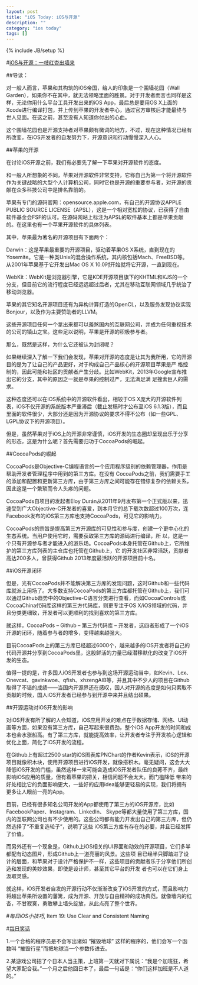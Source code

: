 ```yaml
---
layout: post
title: "iOS Today: iOS与开源"
description: ""
category: "ios today"
tags: []
---
```

{% include JB/setup %}

#[iOS与开源：一枝红杏出墙来](http://www.cocoachina.com/industry/20141226/10770.html)

##导读：

对一般人而言，苹果和其构筑的iOS帝国，给人的印象是一个围墙花园（Wall Garden），如果你不在其中，就无法领略里面的胜景。对于开发者而言也同样是这样，无论你用什么平台工具开发出来的iOS App，最后总是要用OS X上面的Xcode进行编译打包，并上传到苹果的开发者中心，通过官方审核后才能最终与世人见面。在这之前，甚至没有人知道你付出的心血。

这个围墙花园也是开源支持者对苹果颇有微词的地方，不过，现在这种情况已经有所改变，在iOS开发者的自发努力下，开源意识和行动慢慢深入人心。

##苹果的开源

在讨论iOS开源之前，我们有必要先了解一下苹果对开源软件的态度。

和一般人所想象的不同，苹果对开源软件非常支持，它称自己为第一个将开源软件作为关键战略的大型个人计算机公司，同时它也是开源的重要参与者，对开源的贡献在众多科技公司中是排名靠前的。

苹果有专门的源码官网：opensource.apple.com，有自己的开源协议APPLE PUBLIC SOURCE LICENSE（APSL），这是一个相对宽松的协议，已获得了自由软件基金会FSF的认可。在源码网站上标注为APSL的软件基本上都是苹果贡献的。在这里也有一个苹果开源软件的具体列表。

其中，苹果最为著名的开源项目有下面两个：

Darwin：这是苹果最重要的开源项目，驱动着苹果OS X系统，直到现在的Yosemite。它是一种类Unix的混合操作系统，其内核包括Mach、FreeBSD等。从2001年苹果基于它开发出Mac OS X 10.0时开始就将它开源，一直到现在。

WebKit：WebKit是浏览器引擎，它是KDE开源项目旗下的KHTML和KJS的一个分支，但目前它的流行程度已经远远超过后者，尤其在移动互联网领域几乎统治了移动浏览器。

苹果的其它知名开源项目还有为异构计算打造的OpenCL，以及服务发现协议实现Bonjour，以及作为主要赞助者的LLVM。

这些开源项目任何一个拿出来都可以羞煞国内的互联网公司，并成为任何重视技术的公司的镇山之宝。这些足以说明，苹果是开源的积极参与者。

那么，既然是这样，为什么它还被认为封闭呢？

如果继续深入了解一下我们会发现，苹果对开源的态度是让其为我所用，它的开源目的是为了让自己的产品更好，对于构成自己产品核心的开源项目苹果是严 格控制的，因此可能和社区的贡献者产生分歧。比如WebKit，2013年Google宣布推出它的分支，其中的原因之一就是苹果的控制过严，无法满足满 足搜索巨人的需求。

这种态度还可以在iOS系统中的开源软件看出，相较于OS X庞大的开源软件列表，iOS不仅开源的系统版本严重滞后（截止发稿时才公布至iOS 6.1.3版），而且里面的软件很少，大部分还是因为开源协议的要求不得不公布（如一些GPL、LGPL协议下的开源项目）。

但是，虽然苹果对于iOS上的开源非常谨慎，iOS开发的生态圈却呈现出乐于分享的形态，这是为什么呢？首先需要归功于CocoaPods的崛起。

##CocoaPods的崛起

CocoaPods是Objective-C编程语言的一个应用程序级别的依赖管理器，作用是帮助开发者管理程序中用到的第三方库。在没有 CocoaPods之前，我们需要手工的添加和配置和更新第三方库，由于第三方库之间可能存在错综复杂的依赖关系，因此这是一个繁琐而令人头疼的问题。

CocoaPods自项目的发起者Eloy Durán从2011年9月发布第一个正式版以来，迅速受到广大Objective-C开发者的喜爱，到本月它的总下载次数超过100万次，连Facebook发布的iOS第三方库也支持CocoaPods，可见它的影响力。

CocoaPods的宗旨是提高第三方开源库的可见性和参与度，创建一个更中心化的生态系统。当用户使用它时，需要获取第三方库的源码进行编译，所 以，这是一个只有开源参与者才能进入的游乐场。CocoaPods本身托管在Github上，它所维护的第三方库列表的主仓库也托管在Github上，它 的开发社区非常活跃，贡献者高达200多人，曾获得Github 2013年度最活跃的开源项目前十名。

##iOS开源闭环

但是，光有CocoaPods并不能解决第三方库的发现问题，这时Github和一些代码库就派上用场了。大多数支持CocoaPods的第三方库都托管在Github上，我们可以通过Github趋势中的Objective-C语言分类进行查看，而如CocoaControls或CocoaChina代码库这样的第三方代码库，则更专注于OS X/iOS领域的代码，并且分类更细致，开发者可以更顺利的找到喜欢的第三方库。

就这样，CocoaPods – Github – 第三方代码库 – 开发者，这四者形成了一个iOS开源的闭环，随着参与者的增多，变得越来越强大。

目前CocoaPods上的第三方库已经超过6000个，越来越多的iOS开发者将自己的代码开源并分享到CocoaPods里，这股鲜活的力量已经潜移默化的改变了iOS开发的生态。

值得一提的是，许多国人iOS开发者也参与到这场开源运动当中，如Kevin、Lex、Onevcat、gavinkwoe、qfish、xhzengAIB等，并且其中不少人的项目在Github取得了不错的成绩——当国内开源界还在感叹，国人对开源的态度是如何只索取不贡献的时候，国人iOS开发者已经参与到开源中来并且结出硕果。

##开源运动对iOS开发的影响

对iOS开发有所了解的人会知道，iOS应用开发的难点在于数据存储、网络、UI动画等方面，如果没有第三方库，自己写起来很费劲，整个iOS App开发的时间和成本也会水涨船高。有了第三方库，就能提高效率，让开发者专注于开发核心逻辑和优化上面，简化了iOS开发的流程。

在Github上有超过2500 star的iOS图表库PNChart的作者Kevin表示，iOS的开源项目就像积木块，使用开源项目进行iOS开发，就像搭积木。毫无疑问，这会大大 降低iOS开发的门槛，虽然这样一来可能会造成iOS开发者队伍的良莠不齐，最终影响iOS应用的质量，但有着苹果的把关，相信问题不会太大。而门槛降低 带来的好处相比它的负面影响更大，一些好的应用idea能够更轻易的实现，我们将拥有更多让人眼前一亮的App。

目前，已经有很多知名公司开发的App都使用了第三方的iOS开源库，比如FacebookPaper、Instagram、LinkedIn、 Skype等都大量使用了第三方库，国内的互联网公司也有不少使用的。这些公司都有能力开发出自己的第三方库，但仍然选择了“不重复造轮子”，说明了这些 iOS第三方库有存在的必要，并且已经发挥了价值。

而另外还有一个现象是，Github上iOS相关的UI界面和动效的开源项目，它们多半都配有动态图片，形成Github上一道亮丽的风景。这些项 目已经半只脚踏进了设计的层面，和苹果对于设计严格保护不一样，这些项目的贡献者乐于分享他们所创造和发现的美妙效果，即使是设计师，甚至其它平台的开发 者也可以在它们身上汲取灵感。

就这样，iOS开发者自发的开源行动不仅渐渐改变了iOS开发的方式，而且影响力将超出苹果所设置的藩篱，成为开源、开放与自由精神的成功典范。就像墙内的红杏，不甘寂寞，勇敢攀上墙头绽放，从此点亮了整个世界。


#*每日iOS小技巧*, Item 19: Use Clear and Consistent Naming

#[每日笑话](http://blog.sina.com.cn/s/blog_53f33c3a0101lpd6.html)

1.一个合格的程序员是不会写出诸如 “摧毁地球” 这样的程序的，他们会写一个函数叫 “摧毁行星”而把地球当一个参数传进去。

2.某游戏公司招了个日本人当主策，上班第一天就对下属说：“我是个加班狂，希望大家配合我。”一个月之后他回日本了，最后一句话是：“你们这样加班是不人道的。”
